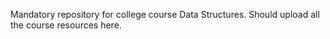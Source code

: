 Mandatory repository for college course Data Structures. Should upload all the course resources here.

